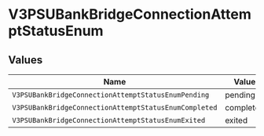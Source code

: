 # V3PSUBankBridgeConnectionAttemptStatusEnum


## Values

| Name                                                  | Value                                                 |
| ----------------------------------------------------- | ----------------------------------------------------- |
| `V3PSUBankBridgeConnectionAttemptStatusEnumPending`   | pending                                               |
| `V3PSUBankBridgeConnectionAttemptStatusEnumCompleted` | completed                                             |
| `V3PSUBankBridgeConnectionAttemptStatusEnumExited`    | exited                                                |
